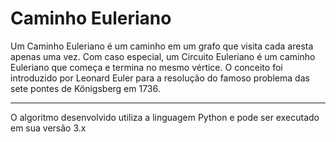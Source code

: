 # Caminho Euleriano

Um Caminho Euleriano é um caminho em um grafo que visita cada aresta apenas uma vez. Com caso especial, um Circuito Euleriano é um caminho Euleriano que começa e termina no mesmo vértice. O conceito foi introduzido por Leonard Euler para a resolução do famoso problema das sete pontes de Königsberg em 1736.

----

O algoritmo desenvolvido utiliza a linguagem Python e pode ser executado em sua versão 3.x
